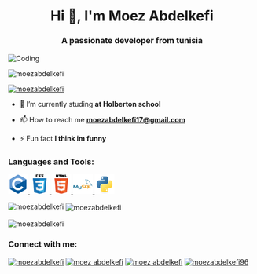 <h1 align="center">Hi 👋, I'm Moez Abdelkefi</h1>
<h3 align="center">A passionate developer from tunisia</h3>


<img align="center" alt="Coding" width="500" src="https://miro.medium.com/v2/resize:fit:1360/1*IRGHmiGsa16stedQvIaZfw.gif">


<p align="left"> <img src="https://komarev.com/ghpvc/?username=moezabdelkefi&label=Profile%20views&color=0e75b6&style=flat" alt="moezabdelkefi" /> </p>

<p align="left"> <a href="https://github.com/ryo-ma/github-profile-trophy"><img src="https://github-profile-trophy.vercel.app/?username=moezabdelkefi" alt="moezabdelkefi" /></a> </p>

- 🌱 I’m currently studing **at Holberton school**

- 📫 How to reach me **moezabdelkefi17@gmail.com**

- ⚡ Fun fact **I think im funny**

<h3 align="left">Languages and Tools:</h3>
<p align="left"> <a href="https://www.cprogramming.com/" target="_blank" rel="noreferrer"> <img src="https://raw.githubusercontent.com/devicons/devicon/master/icons/c/c-original.svg" alt="c" width="40" height="40"/> </a> <a href="https://www.w3schools.com/css/" target="_blank" rel="noreferrer"> <img src="https://raw.githubusercontent.com/devicons/devicon/master/icons/css3/css3-original-wordmark.svg" alt="css3" width="40" height="40"/> </a> <a href="https://www.w3.org/html/" target="_blank" rel="noreferrer"> <img src="https://raw.githubusercontent.com/devicons/devicon/master/icons/html5/html5-original-wordmark.svg" alt="html5" width="40" height="40"/> </a> <a href="https://www.mysql.com/" target="_blank" rel="noreferrer"> <img src="https://raw.githubusercontent.com/devicons/devicon/master/icons/mysql/mysql-original-wordmark.svg" alt="mysql" width="40" height="40"/> </a> <a href="https://www.python.org" target="_blank" rel="noreferrer"> <img src="https://raw.githubusercontent.com/devicons/devicon/master/icons/python/python-original.svg" alt="python" width="40" height="40"/> </a> </p>

<p><img align="left" src="https://github-readme-stats.vercel.app/api/top-langs?username=moezabdelkefi&show_icons=true&locale=en&layout=compact" alt="moezabdelkefi" /></p>

<p>&nbsp;<img align="center" src="https://github-readme-stats.vercel.app/api?username=moezabdelkefi&show_icons=true&locale=en" alt="moezabdelkefi" /></p>

<p><img align="center" src="https://github-readme-streak-stats.herokuapp.com/?user=moezabdelkefi&" alt="moezabdelkefi" /></p>

<h3 align="left">Connect with me:</h3>
<p align="left">
<a href="https://twitter.com/moezabdelkefi" target="blank"><img align="center" src="https://raw.githubusercontent.com/rahuldkjain/github-profile-readme-generator/master/src/images/icons/Social/twitter.svg" alt="moezabdelkefi" height="30" width="40" /></a>
<a href="https://linkedin.com/in/moez abdelkefi" target="blank"><img align="center" src="https://raw.githubusercontent.com/rahuldkjain/github-profile-readme-generator/master/src/images/icons/Social/linked-in-alt.svg" alt="moez abdelkefi" height="30" width="40" /></a>
<a href="https://fb.com/moez abdelkefi" target="blank"><img align="center" src="https://raw.githubusercontent.com/rahuldkjain/github-profile-readme-generator/master/src/images/icons/Social/facebook.svg" alt="moez abdelkefi" height="30" width="40" /></a>
<a href="https://instagram.com/moezabdelkefi96" target="blank"><img align="center" src="https://raw.githubusercontent.com/rahuldkjain/github-profile-readme-generator/master/src/images/icons/Social/instagram.svg" alt="moezabdelkefi96" height="30" width="40" /></a>
</p>

